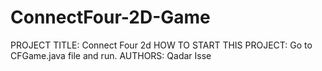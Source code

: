 # ConnectFour-2D-Game
PROJECT TITLE: Connect Four 2d
HOW TO START THIS PROJECT: Go to CFGame.java file and run.
AUTHORS: Qadar Isse

